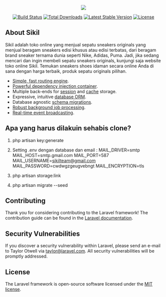 <p align="center"><img src="https://i.imgur.com/FQ5B0hr.jpg"></p>

<p align="center">
<a href="https://travis-ci.org/laravel/framework"><img src="https://travis-ci.org/laravel/framework.svg" alt="Build Status"></a>
<a href="https://packagist.org/packages/laravel/framework"><img src="https://poser.pugx.org/laravel/framework/d/total.svg" alt="Total Downloads"></a>
<a href="https://packagist.org/packages/laravel/framework"><img src="https://poser.pugx.org/laravel/framework/v/stable.svg" alt="Latest Stable Version"></a>
<a href="https://packagist.org/packages/laravel/framework"><img src="https://poser.pugx.org/laravel/framework/license.svg" alt="License"></a>
</p>

## About Sikil

Sikil adalah toko online yang menjual sepatu sneakers originals yang menjual beragam sneakers edisi khusus atau edisi terbatas, dari beragam brand sneaker ternama dunia seperti Nike, Adidas, Puma. Jadi, jika sedang mencari dan ingin membeli sepatu sneakers originals, kunjungi saja website toko online Sikil. Temukan sneakers shoes idaman secara online Anda di sana dengan harga terbaik, produk sepatu originals pilihan. 

- [Simple, fast routing engine](https://laravel.com/docs/routing).
- [Powerful dependency injection container](https://laravel.com/docs/container).
- Multiple back-ends for [session](https://laravel.com/docs/session) and [cache](https://laravel.com/docs/cache) storage.
- Expressive, intuitive [database ORM](https://laravel.com/docs/eloquent).
- Database agnostic [schema migrations](https://laravel.com/docs/migrations).
- [Robust background job processing](https://laravel.com/docs/queues).
- [Real-time event broadcasting](https://laravel.com/docs/broadcasting).


## Apa yang harus dilakuin sehabis clone?

1. php artisan key:generate

2. Setting .env dengan database dan email :
MAIL_DRIVER=smtp
MAIL_HOST=smtp.gmail.com
MAIL_PORT=587
MAIL_USERNAME=sikilteam@gmail.com
MAIL_PASSWORD=cwdwgzgeugvebngt
MAIL_ENCRYPTION=tls

3. php artisan storage:link

4. php artisan migrate --seed



## Contributing

Thank you for considering contributing to the Laravel framework! The contribution guide can be found in the [Laravel documentation](https://laravel.com/docs/contributions).

## Security Vulnerabilities

If you discover a security vulnerability within Laravel, please send an e-mail to Taylor Otwell via [taylor@laravel.com](mailto:taylor@laravel.com). All security vulnerabilities will be promptly addressed.

## License

The Laravel framework is open-source software licensed under the [MIT license](https://opensource.org/licenses/MIT).
